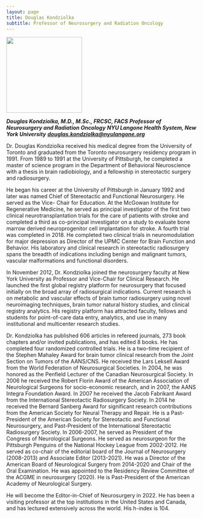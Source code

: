 ```yaml
---
layout: page
title: Douglas Kondziolka
subtitle: Professor of Neurosurgery and Radiation Oncology
---
```


<img src="https://nyumets.org/assets/img/Kondziolka_2021_Neurosurgery.jpg" width="200" height="200" />

***Douglas Kondziolka, M.D., M.Sc., FRCSC, FACS***
***Professor of Neurosurgery and Radiation Oncology***
***NYU Langone Health System, New York University***
***douglas.kondziolka@nyulangone.org***
 
Dr. Douglas Kondziolka received his medical degree from the University of Toronto and graduated from the Toronto neurosurgery residency program in 1991. From 1989 to 1991 at the University of Pittsburgh, he completed a master of science program in the Department of Behavioral Neuroscience with a thesis in brain radiobiology, and a fellowship in stereotactic surgery and radiosurgery. 
 
He began his career at the University of Pittsburgh in January 1992 and later was named Chief of Stereotactic and Functional Neurosurgery.  He served as the Vice- Chair for Education.  At the McGowan Institute for Regenerative Medicine, he  served as principal investigator of the first two clinical neurotransplantation trials for the care of patients with stroke and completed a third as co-principal investigator on a study to evaluate bone marrow derived neuroprogenitor cell implantation for stroke.  A fourth trial was completed in 2018. He completed two clinical trials in neuromodulation for major depression as Director of  the UPMC Center for Brain Function and Behavior.  His laboratory and clinical research in stereotactic radiosurgery spans the breadth of indications including benign and malignant tumors, vascular malformations and functional disorders. 
 
In November 2012, Dr. Kondziolka joined the neurosurgery faculty at New York University as Professor and Vice-Chair for Clinical Research. He launched the first global registry platform for neurosurgery that focused initially on the broad array of radiosurgical indications.  Current research is on metabolic and vascular effects of brain tumor radiosurgery using novel neuroimaging techniques, brain tumor natural history studies, and clinical registry analytics.  His registry platform has attracted faculty, fellows and students for point-of-care data entry, analytics, and use in many institutional and multicenter research studies.
 
Dr. Kondziolka has published 606 articles in refereed journals, 273 book chapters and/or invited publications, and has edited 8 books.   He has completed four randomized controlled trials.  He is a two-time recipient of the Stephen Mahaley Award for brain tumor clinical research from the Joint Section on Tumors of the AANS/CNS.  He received the Lars Leksell Award from the World Federation of Neurosurgical Societies. In 2004, he was honored as the Penfield Lecturer of the Canadian Neurosurgical Society.  In 2006 he received the Robert Florin Award of the American Association of Neurological Surgeons for socio-economic research, and in 2007, the AANS Integra Foundation Award.  In 2007 he received the Jacob Fabrikant Award from the International Stereotactic Radiosurgery Society.  In 2014 he received the Bernard Sanberg Award for significant research contributions from the American Society for Neural Therapy and Repair. He is a Past-President of the American Society for Stereotactic and Functional Neurosurgery, and Past-President of the International Stereotactic Radiosurgery Society.  In 2006-2007, he served as President of the Congress of Neurological Surgeons. He served as neurosurgeon for the Pittsburgh Penguins of the National Hockey League from 2002-2012.  He served as co-chair of the editorial board of the Journal of Neurosurgery (2008-2013) and Associate Editor (2013-2021). He was a Director of the American Board of Neurological Surgery from 2014-2020 and Chair of the Oral Examination.  He was appointed to the Residency Review Committee of the ACGME in neurosurgery (2020). He is Past-President of the American Academy of Neurological Surgery.
 
He will become the Editor-in-Chief of Neurosurgery in 2022.  He has been a visiting professor at the top institutions in the United States and Canada, and has lectured extensively across the world.  His h-index is 104.
